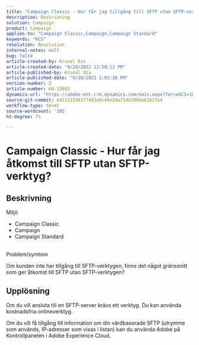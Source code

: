 ```yaml
---
title: "Campaign Classic - Hur får jag tillgång till SFTP utan SFTP-verktyg?"
description: Beskrivning
solution: Campaign
product: Campaign
applies-to: "Campaign Classic,Campaign,Campaign Standard"
keywords: "KCS"
resolution: Resolution
internal-notes: null
bug: false
article-created-by: Krunal Oza
article-created-date: "9/28/2022 12:50:12 PM"
article-published-by: Krunal Oza
article-published-date: "9/28/2022 1:01:26 PM"
version-number: 3
article-number: KA-15083
dynamics-url: "https://adobe-ent.crm.dynamics.com/main.aspx?forceUCI=1&pagetype=entityrecord&etn=knowledgearticle&id=8537a612-2c3f-ed11-9db1-000d3a5c1bcc"
source-git-commit: b411215961f7493e9c44e24a714e300ba6162fe4
workflow-type: tm+mt
source-wordcount: '105'
ht-degree: 7%

---
```


# Campaign Classic - Hur får jag åtkomst till SFTP utan SFTP-verktyg?

## Beskrivning

Miljö<br>


- Campaign Classic
- Campaign
- Campaign Standard



<br>Problem/symtom<br>


Om kunden inte har tillgång till SFTP-verktygen, finns det något gränssnitt som ger åtkomst till SFTP utan SFTP-verktygen?




## Upplösning


Om du vill ansluta till en SFTP-server krävs ett verktyg. Du kan använda kostnadsfria onlineverktyg.

Om du vill få tillgång till information om din värdbaserade SFTP (utrymme som används, IP-adresser som visas i listan) kan du använda Adobe på Kontrollpanelen i Adobe Experience Cloud.
